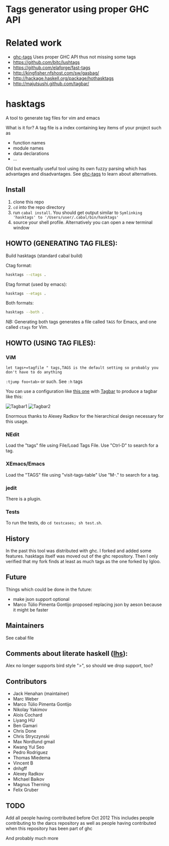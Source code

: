 # Tags generator using proper GHC API

# Related work
- [ghc-tags](https://hackage.haskell.org/package/ghc-tags) 
  Uses proper GHC API thus not missing some tags
- https://github.com/bitc/lushtags
- https://github.com/elaforge/fast-tags
- http://kingfisher.nfshost.com/sw/gasbag/
- http://hackage.haskell.org/package/hothasktags
- http://majutsushi.github.com/tagbar/

# hasktags
A tool to generate tag files for vim and emacs

What is it for? A tag file is a index containing key items of your project such as
- function names
- module names
- data declarations
- ...

Old but eventually useful tool using its own fuzzy parsing which has advantages
and disadvantages. See [ghc-tags](https://hackage.haskell.org/package/ghc-tags)
to learn about alternatives.

## Install
1. clone this repo
2. `cd` into the repo directory
3. run `cabal install`. You should get output similar to `Symlinking 'hasktags'
   to '/Users/user/.cabal/bin/hasktags'`
4. source your shell profile. Alternatively you can open a new terminal window

## HOWTO (GENERATING TAG FILES):
Build hasktags (standard cabal build)

Ctag format:
```bash
hasktags --ctags .
```

Etag format (used by emacs):
```bash
hasktags --etags .
```

Both formats:
```bash
hasktags --both .
```

*NB:* Generating both tags generates a file called `TAGS` for Emacs, and one called `ctags` for Vim.

## HOWTO (USING TAG FILES):
### ViM
```viml
let tags+=tagfile " tags,TAGS is the default setting so probably you don't have to do anything
```
`:tjump foo<tab>` or such. See `:h` tags

You can use a configuration like [this one](../assets/hasktags.vim)
with [Tagbar](https://github.com/majutsushi/tagbar) to produce a
tagbar like this:

![Tagbar1](../assets/tagbar1.png?raw=true) ![Tagbar2](../assets/tagbar2.png?raw=true)

Enormous thanks to Alexey Radkov for the hierarchical design necessary for this usage.

### NEdit
Load the "tags" file using File/Load Tags File.
Use "Ctrl-D" to search for a tag.

### XEmacs/Emacs
Load the "TAGS" file using "visit-tags-table"
Use "M-." to search for a tag.

### jedit
There is a plugin.

### Tests
To run the tests, do `cd testcases; sh test.sh`.

## History
In the past this tool was distributed with ghc. I forked and added some
features.  hasktags itself was moved out of the ghc repository. Then I only
verified that my fork finds at least as much tags as the one forked by Igloo.

## Future
Things which could be done in the future:
- make json support optional
- Marco Túlio Pimenta Gontijo proposed replacing json by aeson because it might
  be faster

## Maintainers
See cabal file

## Comments about literate haskell ([lhs][]):
Alex no longer supports bird style ">", so should we drop support, too?

## Contributors
- Jack Henahan (maintainer)
- Marc Weber
- Marco Túlio Pimenta Gontijo
- Nikolay Yakimov
- Alois Cochard
- Liyang HU
- Ben Gamari
- Chris Done
- Chris Stryczynski
- Max Nordlund gmail
- Kwang Yul Seo
- Pedro Rodriguez
- Thomas Miedema
- Vincent B
- dnhgff
- Alexey Radkov
- Michael Baikov
- Magnus Therning
- Felix Gruber

## TODO
Add all people having contributed before Oct 2012
This includes people contributing to the darcs repository as well as people
having contributed when this repository has been part of ghc


And probably much more

[lhs]: http://www.haskell.org/haskellwiki/Literate_programming
